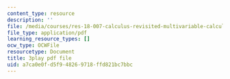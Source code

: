 ```yaml
---
content_type: resource
description: ''
file: /media/courses/res-18-007-calculus-revisited-multivariable-calculus-fall-2011/a7ca0e0fd5f948269718ffd821bc7bbc_io8kTsSnOdE.pdf
file_type: application/pdf
learning_resource_types: []
ocw_type: OCWFile
resourcetype: Document
title: 3play pdf file
uid: a7ca0e0f-d5f9-4826-9718-ffd821bc7bbc
---
```

